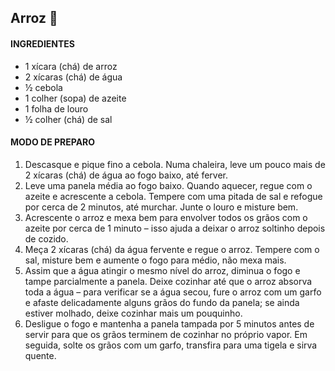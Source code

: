 ## Arroz :rice:





#### INGREDIENTES

- 1 xícara (chá) de arroz
- 2 xícaras (chá) de água
- ½ cebola
- 1 colher (sopa) de azeite
- 1 folha de louro
- ½ colher (chá) de sal

#### MODO DE PREPARO

1. Descasque e pique fino a cebola. Numa chaleira, leve um pouco mais de 2 xícaras (chá) de água ao fogo baixo, até ferver.
2. Leve uma panela média ao fogo baixo. Quando aquecer, regue com o azeite e acrescente a cebola. Tempere com uma pitada de sal e refogue por cerca de 2 minutos, até murchar. Junte o louro e misture bem.
3. Acrescente o arroz e mexa bem para envolver todos os grãos com o azeite por cerca de 1 minuto – isso ajuda a deixar o arroz soltinho depois de cozido.
4. Meça 2 xícaras (chá) da água fervente e regue o arroz. Tempere com o sal, misture bem e aumente o fogo para médio, não mexa mais.
5. Assim que a água atingir o mesmo nível do arroz, diminua o fogo e tampe parcialmente a panela. Deixe cozinhar até que o arroz absorva toda a água – para verificar se a água secou, fure o arroz com um garfo e afaste delicadamente alguns grãos do fundo da panela; se ainda estiver molhado, deixe cozinhar mais um pouquinho.
6. Desligue o fogo e mantenha a panela tampada por 5 minutos antes de servir para que os grãos terminem de cozinhar no próprio vapor. Em seguida, solte os grãos com um garfo, transfira para uma tigela e sirva quente.